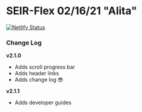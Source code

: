 # SEIR-Flex 02/16/21 "Alita"

[![Netlify Status](https://api.netlify.com/api/v1/badges/4353bb6e-b9cf-452f-aab2-418c4f3629c9/deploy-status)](https://app.netlify.com/sites/seir-flex-nexus/deploys)


### Change Log

**v2.1.0** 
- Adds scroll progress bar 
- Adds header links
- Adds change log 😎

**v2.1.1** 
- Adds developer guides


